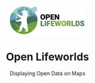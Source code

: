 <p align="center">
  <a href="https://github.com/open-lifeworlds/.github">
    <img src="logo-with-text.png" alt="Logo" height="80">
  </a>

  <h1 align="center">Open Lifeworlds</h1>

  <p align="center">
    Displaying Open Data on Maps</a> 
  </p>
</p>